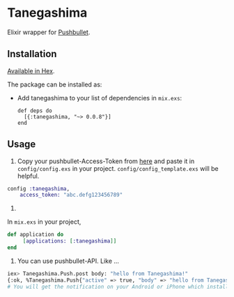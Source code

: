# Tanegashima

Elixir wrapper for [Pushbullet](https://www.pushbullet.com/).

## Installation

[Available in Hex](https://hex.pm).

The package can be installed as:

  * Add tanegashima to your list of dependencies in `mix.exs`:

        def deps do
          [{:tanegashima, "~> 0.0.8"}]
        end

## Usage

1. Copy your pushbullet-Access-Token from [here](https://www.pushbullet.com/#settings) and paste it in `config/config.exs` in your project. `config/config_template.exs` will be helpful.
```elixir
config :tanegashima,
    access_token: "abc.defg123456789"
```
1.
In `mix.exs` in your project,
```elixir
def application do
     [applications: [:tanegashima]]
end
```
1.  You can use pushbullet-API. Like ...
```bash
iex> Tanegashima.Push.post body: "hello from Tanegashima!"
{:ok, %Tanegashima.Push{"active" => true, "body" => "hello from Tanegashima!", ...}
# You will get the notification on your Android or iPhone which installed Pushbullet apps.
```
